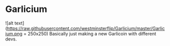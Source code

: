 # Garlicium
![alt text](https://raw.githubusercontent.com/westminsterflip/Garlicium/master/Garlicium.png  = 250x250)
Basically just making a new Garlicoin with different devs.
